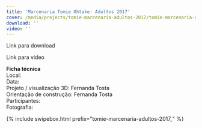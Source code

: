 ```yaml
---
title: 'Marcenaria Tomie Ohtake: Adultos 2017'
cover: /media/projects/tomie-marcenaria-adultos-2017/tomie-marcenaria-adultos-2017_00.jpg
download: ''
video: ''
---
```


Link para download

Link para video

**Ficha técnica**  
Local:  
Data:  
Projeto / visualização 3D: Fernanda Tosta  
Orientação de construção: Fernanda Tosta  
Participantes:  
Fotografia:  

{% include swipebox.html prefix="tomie-marcenaria-adultos-2017_" %}
